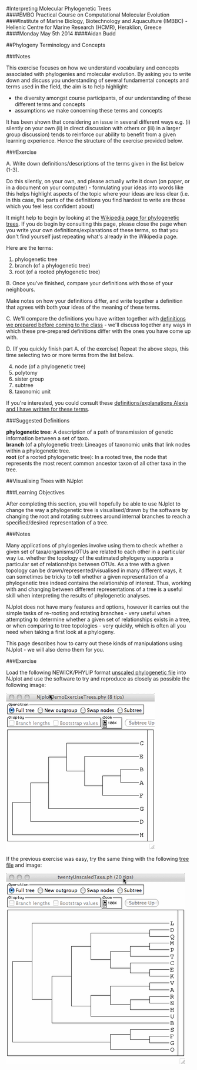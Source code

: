 #Interpreting Molecular Phylogenetic Trees  
####EMBO Practical Course on Computational Molecular Evolution  
####Institute of Marine Biology, Biotechnology and Aquaculture (IMBBC) - Hellenic Centre for Marine Research (HCMR), Heraklion, Greece  
####Monday May 5th 2014
####Aidan Budd

##Phylogeny Terminology and Concepts

###Notes

This exercise focuses on how we understand vocabulary and concepts associated with phylogenies and molecular evolution. By asking you to write down and discuss you understanding of several fundamental concepts and terms used in the field, the aim is to help highlight:

- the diversity amongst course participants, of our understanding of these different terms and concepts
- assumptions we make concerning these terms and concepts

It has been shown that considering an issue in several different ways e.g. (i) silently on your own (ii) in direct discussion with others or (iii) in a larger group discussion) tends to reinforce our ability to benefit from a given learning experience. Hence the structure of the exercise provided below.

###Exercise

A. Write down definitions/descriptions of the terms given in the list below (1-3).

Do this silently, on your own, and please actually write it down (on paper, or in a document on your computer) - formulating your ideas into words like this helps highlight aspects of the topic where your ideas are less clear (i.e. in this case, the parts of the definitions you find hardest to write are those which you feel less confident about)

It might help to begin by looking at the [Wikipedia page for phylogenetic trees](http://en.wikipedia.org/wiki/Phylogenetic_tree). If you do begin by consulting this page, please close the page when you write your own definitions/explanations of these terms, so that you don't find yourself just repeating what's already in the Wikipedia page.

Here are the terms:

1. phylogenetic tree
1. branch (of a phylogenetic tree)
1. root (of a rooted phylogenetic tree)

B. Once you've finished, compare your definitions with those of your neighbours.

Make notes on how your definitions differ, and write together a definition that agrees with both your ideas of the meaning of these terms.

C. We'll compare the definitions you have written together with [definitions we prepared before coming to the class](#suggested-definitions) - we'll discuss together any ways in which these pre-prepared definitions differ with the ones you have come up with.

D. (If you quickly finish part A. of the exercise) Repeat the above steps, this time selecting two or more terms from the list below.

4. node (of a phylogenetic tree)
4. polytomy
4. sister group
4. subtree
4. taxonomic unit

If you're interested, you could consult these [definitions/explanations Alexis and I have written for these terms](./documents/phyloTerminologyTakenFromWileyDictionary.pdf).

###<a name="SuggestedPhylogenyDefinitions"></a>Suggested Definitions

**phylogenetic tree**: A description of a path of transmission of genetic information between a set of taxo.  
**branch** (of a phylogenetic tree): Lineages of taxonomic units that link nodes within a phylogenetic tree.  
**root** (of a rooted phylogenetic tree): In a rooted tree, the node that represents the most recent common ancestor taxon of all other taxa in the tree.  


##Visualising Trees with NJplot

###Learning Objectives

After completing this section, you will hopefully be able to use NJplot to change the way a phylogenetic tree is visualised/drawn by the software by changing the root and rotating subtrees around internal branches to reach a specified/desired representation of a tree.

###Notes

Many applications of phylogenies involve using them to check whether a given set of taxa/organisms/OTUs are related to each other in a particular way i.e. whether the topology of the estimated phylogeny supports a particular set of relationships between OTUs. As a tree with a given topology can be drawn/represented/visualised in many different ways, it can sometimes be tricky to tell whether a given representation of a phylogenetic tree indeed contains the relationship of interest. Thus, working with and changing between different representations of a tree is a useful skill when interpreting the results of phylogenetic analyses.

NJplot does not have many features and options, however it carries out the simple tasks of re-rooting and rotating branches - very useful when attempting to determine whether a given set of relationships exists in a tree, or when comparing to tree topologies - very quickly, which is often all you need when taking a first look at a phylogeny.

This page describes how to carry out these kinds of manipulations using NJplot - we will also demo them for you.

###Exercise

Load the following NEWICK/PHYLIP format [unscaled phylogenetic file](./trees/eightTaxaUnscaledNjplotExercise.ph) into NJplot and use the software to try and reproduce as closely as possible the following image:

![](./images/eightTaxaNjplotExercise.gif "Eight OTU unscaled tree shown in NJplot")

If the previous exercise was easy, try the same thing with the following [tree file](./trees/twentyUnscaledTaxaNjplotExercise.ph) and image:

![](./images/twentyTaxaNjplotExercise.gif "Twenty OTU unscaled tree shown in NJplot")


